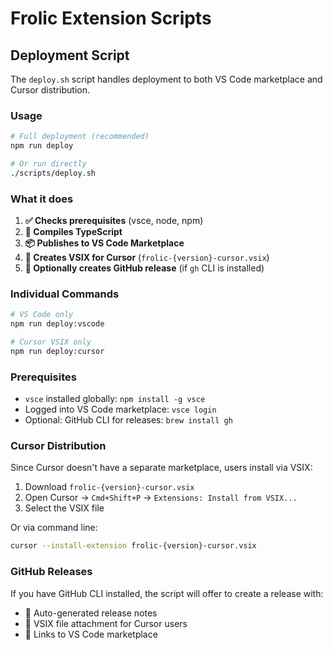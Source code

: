 # Frolic Extension Scripts

## Deployment Script

The `deploy.sh` script handles deployment to both VS Code marketplace and Cursor distribution.

### Usage

```bash
# Full deployment (recommended)
npm run deploy

# Or run directly
./scripts/deploy.sh
```

### What it does

1. **✅ Checks prerequisites** (vsce, node, npm)
2. **🔨 Compiles TypeScript** 
3. **📦 Publishes to VS Code Marketplace**
4. **📁 Creates VSIX for Cursor** (`frolic-{version}-cursor.vsix`)
5. **🚀 Optionally creates GitHub release** (if `gh` CLI is installed)

### Individual Commands

```bash
# VS Code only
npm run deploy:vscode

# Cursor VSIX only  
npm run deploy:cursor
```

### Prerequisites

- `vsce` installed globally: `npm install -g vsce`
- Logged into VS Code marketplace: `vsce login`
- Optional: GitHub CLI for releases: `brew install gh`

### Cursor Distribution

Since Cursor doesn't have a separate marketplace, users install via VSIX:

1. Download `frolic-{version}-cursor.vsix`
2. Open Cursor → `Cmd+Shift+P` → `Extensions: Install from VSIX...`
3. Select the VSIX file

Or via command line:
```bash
cursor --install-extension frolic-{version}-cursor.vsix
```

### GitHub Releases

If you have GitHub CLI installed, the script will offer to create a release with:
- 📝 Auto-generated release notes
- 📎 VSIX file attachment for Cursor users
- 🔗 Links to VS Code marketplace 
